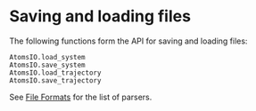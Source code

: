 # Saving and loading files

The following functions form the API for saving and loading files:

```@docs
AtomsIO.load_system
AtomsIO.save_system
AtomsIO.load_trajectory
AtomsIO.save_trajectory
```

See [File Formats](@ref) for the list of parsers.
